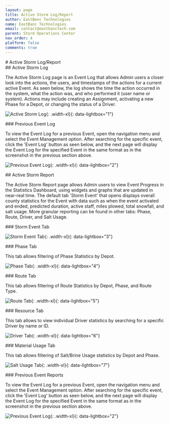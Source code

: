 ```yaml
---
layout: page
title: Active Storm Log/Report
author: EastBanc Technologies
name: EastBanc Technologies
email: contact@eastbanctech.com
parent: Storm Operations Center
nav_order: 4
platform: false
comments: true
---
```


<section id="Active-Storm-LogReport" markdown="1">
# Active Storm Log/Report

<section id="Active-Storm-Log" markdown="1">
## Active Storm Log

The Active Storm Log page is an Event Log that allows Admin users a closer look into the actions, the users, and timestamps of the actions for a current active Event. As seen below, the log shows the time the action occurred in the system, what the action was, and who performed it (user name or system). Actions may include creating an Assignment, activating a new Phase for a Depot, or changing the status of a Driver. 

![Active Storm Log](/images/soc/soc-active-storm-log-report/active-storm-log.png){: .width-xl}{: data-lightbox="1"}

<section id="Previous-Event-Log" markdown="1">
### Previous Event Log

To view the Event Log for a previous Event, open the navigation menu and select the Event Management option. After searching for the specific event, click the 'Event Log' button as seen below, and the next page will display the Event Log for the specified Event in the same format as in the screenshot in the previous section above.

![Previous Event Log](/images/soc/soc-active-storm-log-report/previous-event-log.png){: .width-xl}{: data-lightbox="2"}

</section>

</section>

<section id="Active-Storm-Report" markdown="1">
## Active Storm Report

The Active Storm Report page allows Admin users to view Event Progress in the Statistics Dashboard, using widgets and graphs that are updated in near-real time. The default tab 'Storm Event' that opens displays overall county statistics for the Event with data such as when the event activated and ended, predicted duration, active staff, miles plowed, total snowfall, and salt usage. More granular reporting can be found in other tabs: Phase, Route, Driver, and Salt Usage.

<section id="Storm-Event-Tab" markdown="1">
### Storm Event Tab

![Storm Event Tab](/images/soc/soc-active-storm-log-report/storm-event-tab.png){: .width-xl}{: data-lightbox="3"}
</section>

<section id="Phase-Tab" markdown="1">
### Phase Tab

This tab allows filtering of Phase Statistics by Depot.

![Phase Tab](/images/soc/soc-active-storm-log-report/phase-tab.png){: .width-xl}{: data-lightbox="4"}
</section>

<section id="Route-Tab" markdown="1">
### Route Tab

This tab allows filtering of Route Statistics by Depot, Phase, and Route Type. 

![Route Tab](/images/soc/soc-active-storm-log-report/route-tab.png){: .width-xl}{: data-lightbox="5"}
</section>

<section id="Driver-Tab" markdown="1">
### Resource Tab

This tab allows to view individual Driver statistics by searching for a specific Driver by name or ID. 

![Driver Tab](/images/soc/soc-active-storm-log-report/driver-tab.png){: .width-xl}{: data-lightbox="6"}
</section>

<section id="Salt-Usage-Tab" markdown="1">
### Material Usage Tab

This tab allows filtering of Salt/Brine Usage statistics by Depot and Phase. 

![Salt Usage Tab](/images/soc/soc-active-storm-log-report/salt-usage-tab.png){: .width-xl}{: data-lightbox="7"}
</section>

<section id="Previous-Event-Reports" markdown="1">
### Previous Event Reports

To view the Event Log for a previous Event, open the navigation menu and select the Event Management option. After searching for the specific event, click the 'Event Log' button as seen below, and the next page will display the Event Log for the specified Event in the same format as in the screenshot in the previous section above.

![Previous Event Log](/images/soc/soc-active-storm-log-report/previous-event-log.png){: .width-xl}{: data-lightbox="2"}
</section>

</section>
</section>
